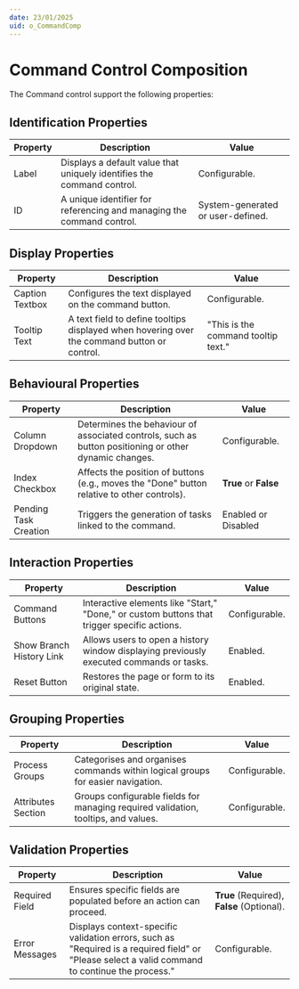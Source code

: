 ```yaml
---
date: 23/01/2025
uid: o_CommandComp
---
```


# Command Control Composition

The Command control support the following properties:

## Identification Properties

| Property | Description | Value |
| ---- | ---- | ---- |
| Label | Displays a default value that uniquely identifies the command control. | Configurable. |
| ID | A unique identifier for referencing and managing the command control. | System-generated or user-defined. |

## Display Properties

| Property | Description | Value |
| ---- | ---- | ---- |
| Caption Textbox | Configures the text displayed on the command button. | Configurable. |
| Tooltip Text | A text field to define tooltips displayed when hovering over the command button or control. | "This is the command tooltip text." |

## Behavioural Properties

| Property | Description | Value |
| ---- | ---- | ---- |
| Column Dropdown | Determines the behaviour of associated controls, such as button positioning or other dynamic changes. | Configurable. |
| Index Checkbox| Affects the position of buttons (e.g., moves the "Done" button relative to other controls). | **True** or **False** |
| Pending Task Creation | Triggers the generation of tasks linked to the command. | Enabled or Disabled |

## Interaction Properties

| Property | Description | Value |
| ---- | ---- | ---- |
| Command Buttons | Interactive elements like "Start," "Done," or custom buttons that trigger specific actions. | Configurable. |
| Show Branch History Link | Allows users to open a history window displaying previously executed commands or tasks. | Enabled. |
| Reset Button | Restores the page or form to its original state. | Enabled. |

## Grouping Properties

| Property | Description | Value |
| ---- | ---- | ---- |
| Process Groups | Categorises and organises commands within logical groups for easier navigation. | Configurable. |
| Attributes Section |  Groups configurable fields for managing required validation, tooltips, and values. | Configurable. |

## Validation Properties

| Property | Description | Value |
| ---- | ---- | ---- |
| Required Field | Ensures specific fields are populated before an action can proceed. | **True** (Required), **False** (Optional). |
| Error Messages | Displays context-specific validation errors, such as "Required is a required field" or "Please select a valid command to continue the process." | Configurable. |
